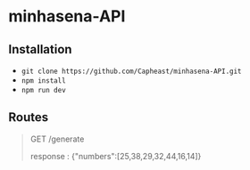 # minhasena-API

## Installation

- `git clone https://github.com/Capheast/minhasena-API.git`
- `npm install`
- `npm run dev`

## Routes


> GET /generate
> 
>response : {"numbers":[25,38,29,32,44,16,14]}